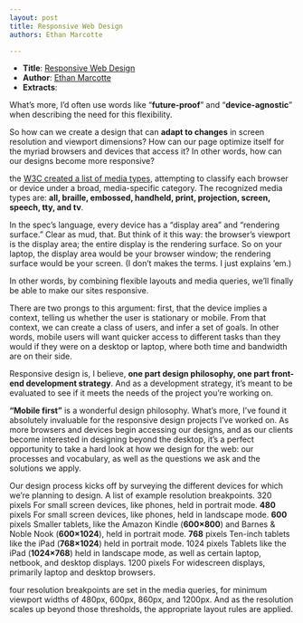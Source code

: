 ```yaml
---
layout: post
title: Responsive Web Design
authors: Ethan Marcotte

---
```


- **Title**: [Responsive Web Design](http://www.abookapart.com/products/responsive-web-design)
- **Author**: [Ethan Marcotte](https://twitter.com/#!/beep)
- **Extracts**:

What’s more, I’d often use words like “**future-proof**” and “**device-agnostic**” when describing the need for this flexibility.

So how can we create a design that can **adapt to changes** in screen resolution and viewport dimensions? How can our page optimize itself for the myriad browsers and devices that access it? In other words, how can our designs become more responsive?

the [W3C created a list of media types](http://www.w3.org/TR/CSS21/media.html#media-types), attempting to classify each browser or device under a broad, media-specific category. The recognized media types are: **all, braille, embossed, handheld, print, projection, screen, speech, tty, and tv**.

In the spec’s language, every device has a “display area” and “rendering surface.” Clear as mud, that. But think of it this way: the browser’s viewport is the display area; the entire display is the rendering surface. So on your laptop, the display area would be your browser window; the rendering surface would be your screen. (I don’t makes the terms. I just explains ’em.)

In other words, by combining flexible layouts and media queries, we’ll finally be able to make our sites responsive.

There are two prongs to this argument: first, that the device implies a context, telling us whether the user is stationary or mobile. From that context, we can create a class of users, and infer a set of goals. In other words, mobile users will want quicker access to different tasks than they would if they were on a desktop or laptop, where both time and bandwidth are on their side.

Responsive design is, I believe, **one part design philosophy, one part front-end development strategy**. And as a development strategy, it’s meant to be evaluated to see if it meets the needs of the project you’re working on.

**“Mobile first”** is a wonderful design philosophy. What’s more, I’ve found it absolutely invaluable for the responsive design projects I’ve worked on. As more browsers and devices begin accessing our designs, and as our clients become interested in designing beyond the desktop, it’s a perfect opportunity to take a hard look at how we design for the web: our processes and vocabulary, as well as the questions we ask and the solutions we apply.

Our design process kicks off by surveying the different devices for which we’re planning to design. A list of example resolution breakpoints. 320 pixels For small screen devices, like phones, held in portrait mode. **480** pixels For small screen devices, like phones, held in landscape mode. **600** pixels Smaller tablets, like the Amazon Kindle (**600×800**) and Barnes & Noble Nook (**600×1024**), held in portrait mode. **768** pixels Ten-inch tablets like the iPad (**768×1024**) held in portrait mode. 1024 pixels Tablets like the iPad (**1024×768**) held in landscape mode, as well as certain laptop, netbook, and desktop displays. 1200 pixels For widescreen displays, primarily laptop and desktop browsers.

four resolution breakpoints are set in the media queries, for minimum viewport widths of 480px, 600px, 860px, and 1200px. And as the resolution scales up beyond those thresholds, the appropriate layout rules are applied.
